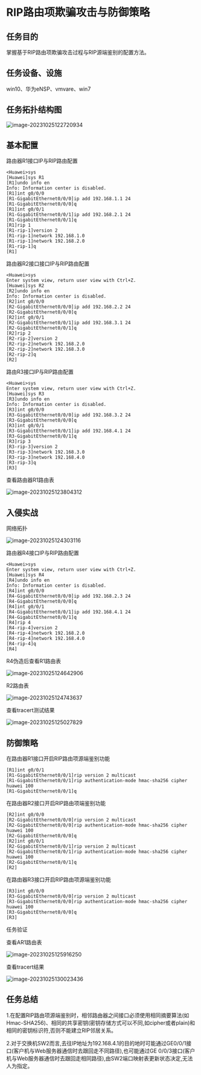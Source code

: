 # RIP路由项欺骗攻击与防御策略

## 任务目的

掌握基于RIP路由项欺骗攻击过程与RIP源端鉴别的配置方法。

## 任务设备、设施

win10、华为eNSP、vmvare、win7

## 任务拓扑结构图

![image-20231025122720934](D:\作业\华为ENSP攻防\RIP路由项欺骗攻击与防御策略\img\1.png)

## 基本配置

路由器R1接口IP与RIP路由配置

```basic
<Huawei>sys
[Huawei]sys R1
[R1]undo info en
Info: Information center is disabled.
[R1]int g0/0/0
[R1-GigabitEthernet0/0/0]ip add 192.168.1.1 24
[R1-GigabitEthernet0/0/0]q
[R1]int g0/0/1
[R1-GigabitEthernet0/0/1]ip add 192.168.2.1 24
[R1-GigabitEthernet0/0/1]q
[R1]rip 1
[R1-rip-1]version 2
[R1-rip-1]network 192.168.1.0
[R1-rip-1]network 192.168.2.0
[R1-rip-1]q
[R1]
```

路由器R2接口接口IP与RIP路由配置

```basic
<Huawei>sys
Enter system view, return user view with Ctrl+Z.
[Huawei]sys R2
[R2]undo info en
Info: Information center is disabled.
[R2]int g0/0/0
[R2-GigabitEthernet0/0/0]ip add 192.168.2.2 24
[R2-GigabitEthernet0/0/0]q
[R2]int g0/0/1
[R2-GigabitEthernet0/0/1]ip add 192.168.3.1 24
[R2-GigabitEthernet0/0/1]q
[R2]rip 2
[R2-rip-2]version 2
[R2-rip-2]network 192.168.2.0
[R2-rip-2]network 192.168.3.0
[R2-rip-2]q
[R2]
```

路由R3接口IP与RIP路由配置

```basic
<Huawei>sys
Enter system view, return user view with Ctrl+Z.
[Huawei]sys R3
[R3]undo info en
Info: Information center is disabled.
[R3]int g0/0/0
[R3-GigabitEthernet0/0/0]ip add 192.168.3.2 24
[R3-GigabitEthernet0/0/0]q
[R3]int g0/0/1
[R3-GigabitEthernet0/0/1]ip add 192.168.4.1 24
[R3-GigabitEthernet0/0/1]q
[R3]rip 3
[R3-rip-3]version 2
[R3-rip-3]network 192.168.3.0
[R3-rip-3]network 192.168.4.0
[R3-rip-3]q
[R3]
```

查看路由器R1路由表

![image-20231025123804312](D:\作业\华为ENSP攻防\RIP路由项欺骗攻击与防御策略\img\2.png)

## 入侵实战

网络拓扑

![image-20231025124303116](D:\作业\华为ENSP攻防\RIP路由项欺骗攻击与防御策略\img\3.png)

路由器R4接口IP与RIP路由配置

```basic
<Huawei>sys
Enter system view, return user view with Ctrl+Z.
[Huawei]sys R4
[R4]undo info en
Info: Information center is disabled.
[R4]int g0/0/0
[R4-GigabitEthernet0/0/0]ip add 192.168.2.3 24
[R4-GigabitEthernet0/0/0]q
[R4]int g0/0/1
[R4-GigabitEthernet0/0/1]ip add 192.168.4.1 24
[R4-GigabitEthernet0/0/1]q
[R4]rip 4
[R4-rip-4]version 2
[R4-rip-4]network 192.168.2.0
[R4-rip-4]network 192.168.4.0
[R4-rip-4]q
[R4]
```

R4伪造后查看R1路由表

![image-20231025124642906](D:\作业\华为ENSP攻防\RIP路由项欺骗攻击与防御策略\img\4.png)

R2路由表

![image-20231025124743637](D:\作业\华为ENSP攻防\RIP路由项欺骗攻击与防御策略\img\5.png)

查看tracert测试结果

![image-20231025125027829](D:\作业\华为ENSP攻防\RIP路由项欺骗攻击与防御策略\img\6.png)

## 防御策略

在路由器R1接口开启RIP路由项源端鉴别功能

```basic
[R1]int g0/0/1
[R1-GigabitEthernet0/0/1]rip version 2 multicast 
[R1-GigabitEthernet0/0/1]rip authentication-mode hmac-sha256 cipher huawei 100
[R1-GigabitEthernet0/0/1]q
```

在路由器R2接口开启RIP路由项端鉴别功能

```basic
[R2]int g0/0/0
[R2-GigabitEthernet0/0/0]rip version 2 multicast 
[R2-GigabitEthernet0/0/0]rip authentication-mode hmac-sha256 cipher huawei 100
[R2-GigabitEthernet0/0/0]q
[R2]int g0/0/1
[R2-GigabitEthernet0/0/1]rip version 2 multicast 
[R2-GigabitEthernet0/0/1]rip authentication-mode hmac-sha256 cipher huawei 100
[R2-GigabitEthernet0/0/1]q
[R2]
```

在路由器R3接口开启RIP路由项源端鉴别功能

```basic
[R3]int g0/0/0
[R3-GigabitEthernet0/0/0]rip version 2 multicast 
[R3-GigabitEthernet0/0/0]rip authentication-mode hmac-sha256 cipher huawei 100
[R3-GigabitEthernet0/0/0]q
[R3]
```

任务验证

查看AR1路由表

![image-20231025125916250](D:\作业\华为ENSP攻防\RIP路由项欺骗攻击与防御策略\img\7.png)

查看tracert结果

![image-20231025130023436](D:\作业\华为ENSP攻防\RIP路由项欺骗攻击与防御策略\img\8.png)

## 任务总结

1.在配置RIP路由项源端鉴别时，相邻路由器之间接口必须使用相同摘要算法(如Hmac-SHA256)、相同的共享密钥(密钥存储方式可以不同,如cipher或者plain)和相同的密钥标识符,否则不能建立RIP邻居关系。

2.对于交换机SW2而言,去往IP地址为192.168.4.1的目的地时可能通过GE0/0/1接口(客户机与Web服务器通信时去跟回走不同路径),也可能通过GE 0/0/3接口(客户机与Web服务器通信时去跟回走相同路径),由SW2端口映射表更新状态决定,无法人为指定。